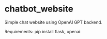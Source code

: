 # chatbot_website
Simple chat website using OpenAI GPT backend.

Requirements:
pip install flask, openai
